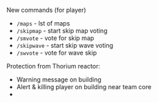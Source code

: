 New commands (for player)
- `/maps` - lst of maps
- `/skipmap` - start skip map voting 
- `/smvote` - vote for skip map
- `/skipwave` - start skip wave voting
- `/swvote` - vote for wave skip

Protection from Thorium reactor:
- Warning message on building
- Alert & killing player on building near team core
- [//]: # (Shit agzam updated his plugin I nees to fix it again)
